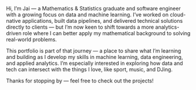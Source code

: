 Hi, I’m Jai — a Mathematics & Statistics graduate and software engineer with a growing focus on data and machine learning. I’ve worked on cloud-native applications, built data pipelines, and delivered technical solutions directly to clients — but I’m now keen to shift towards a more analytics-driven role where I can better apply my mathematical background to solving real-world problems.

This portfolio is part of that journey — a place to share what I’m learning and building as I develop my skills in machine learning, data engineering, and applied analytics. I’m especially interested in exploring how data and tech can intersect with the things I love, like sport, music, and DJing.

Thanks for stopping by — feel free to check out the projects!
